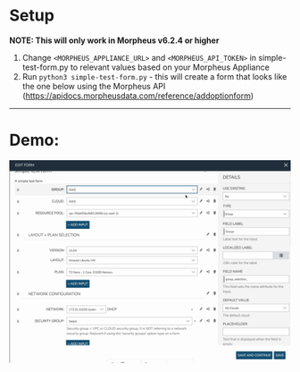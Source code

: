 # Setup
**NOTE: This will only work in Morpheus v6.2.4 or higher**
1. Change `<MORPHEUS_APPLIANCE_URL>` and `<MORPHEUS_API_TOKEN>` in simple-test-form.py to relevant values based on your Morpheus Appliance
2. Run `python3 simple-test-form.py` - this will create a form that looks like the one below using the Morpheus API (https://apidocs.morpheusdata.com/reference/addoptionform)
---------------------
# Demo:
![](https://github.com/uthm4n/sample-option-forms/blob/main/simple-test-form/simple-test-form.gif)
